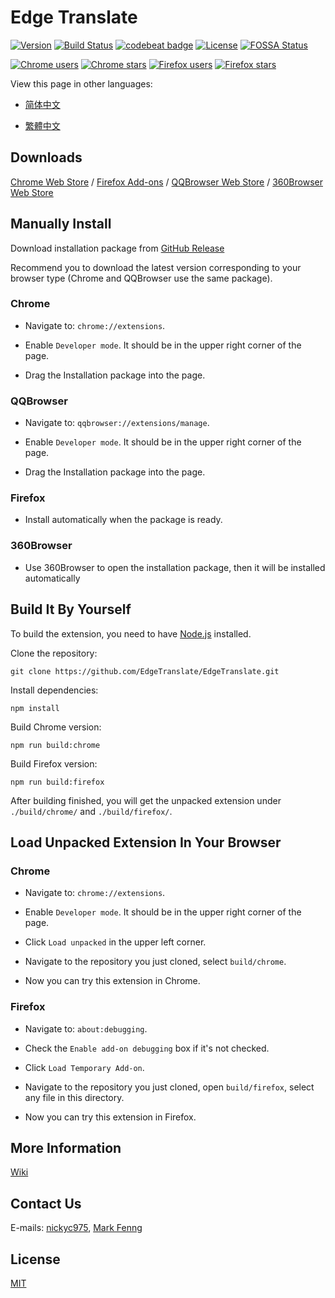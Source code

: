 # Edge Translate

[![Version](https://img.shields.io/github/release/EdgeTranslate/EdgeTranslate.svg?label=version)](https://github.com/EdgeTranslate/EdgeTranslate/releases)
[![Build Status](https://travis-ci.org/EdgeTranslate/EdgeTranslate.svg?branch=master)](https://travis-ci.org/EdgeTranslate/EdgeTranslate)
[![codebeat badge](https://codebeat.co/badges/901b9567-d213-48cc-a4f3-200339c59705)](https://codebeat.co/projects/github-com-edgetranslate-edgetranslate-master)
[![License](https://img.shields.io/github/license/EdgeTranslate/EdgeTranslate.svg?colorB=44cc11?maxAge=2592000)](https://github.com/EdgeTranslate/EdgeTranslate/blob/master/LICENSE)
[![FOSSA Status](https://app.fossa.io/api/projects/git%2Bgithub.com%2FEdgeTranslate%2FEdgeTranslate.svg?type=shield)](https://app.fossa.io/projects/git%2Bgithub.com%2FEdgeTranslate%2FEdgeTranslate?ref=badge_shield)

[![Chrome users](https://img.shields.io/chrome-web-store/users/bocbaocobfecmglnmeaeppambideimao.svg?label=Chrome%20users)](https://chrome.google.com/webstore/detail/bocbaocobfecmglnmeaeppambideimao)
[![Chrome stars](https://img.shields.io/chrome-web-store/stars/bocbaocobfecmglnmeaeppambideimao.svg?label=Chrome%20stars)](https://chrome.google.com/webstore/detail/bocbaocobfecmglnmeaeppambideimao)
[![Firefox users](https://img.shields.io/amo/users/edge_translate.svg?label=Firefox%20users)](https://addons.mozilla.org/firefox/addon/edge_translate/)
[![Firefox stars](https://img.shields.io/amo/stars/edge_translate.svg?label=Firefox%20stars)](https://addons.mozilla.org/firefox/addon/edge_translate/)

View this page in other languages:

* [简体中文](./docs/README_CN.md)

* [繁體中文](./docs/README_TW.md)

## Downloads

[Chrome Web Store](https://chrome.google.com/webstore/detail/bocbaocobfecmglnmeaeppambideimao)
/ [Firefox Add-ons](https://addons.mozilla.org/firefox/addon/edge_translate/)
/ [QQBrowser Web Store](https://appcenter.browser.qq.com/search/detail?key=edgetranslate&id=bocbaocobfecmglnmeaeppambideimao%20&title=edgetranslate)
/ [360Browser Web Store](https://ext.se.360.cn/webstore/detail/aajldohlagodeegngemjjgmabejbejli)

## Manually Install

Download installation package from [GitHub Release](https://github.com/EdgeTranslate/EdgeTranslate/releases)

Recommend you to download the latest version corresponding to your browser type (Chrome and QQBrowser use the same package).

### Chrome

* Navigate to: `chrome://extensions`.

* Enable `Developer mode`. It should be in the upper right corner of the page.

* Drag the Installation package into the page.

### QQBrowser

* Navigate to: `qqbrowser://extensions/manage`.

* Enable `Developer mode`. It should be in the upper right corner of the page.

* Drag the Installation package into the page.

### Firefox

* Install automatically when the package is ready.

### 360Browser

* Use 360Browser to open the installation package, then it will be installed automatically


## Build It By Yourself

To build the extension, you need to have [Node.js](https://nodejs.org/) installed.

Clone the repository:

    git clone https://github.com/EdgeTranslate/EdgeTranslate.git

Install dependencies:

    npm install

Build Chrome version:

    npm run build:chrome

Build Firefox version:

    npm run build:firefox

After building finished, you will get the unpacked extension under `./build/chrome/` and `./build/firefox/`.

## Load Unpacked Extension In Your Browser

### Chrome

* Navigate to: `chrome://extensions`.

* Enable `Developer mode`. It should be in the upper right corner of the page.

* Click `Load unpacked` in the upper left corner.

* Navigate to the repository you just cloned, select `build/chrome`.

* Now you can try this extension in Chrome.

### Firefox

* Navigate to: `about:debugging`.

* Check the `Enable add-on debugging` box if it's not checked.

* Click `Load Temporary Add-on`.

* Navigate to the repository you just cloned, open `build/firefox`, select any file in this directory.

* Now you can try this extension in Firefox.

## More Information

[Wiki](./docs/wiki/en/Introduction.md)

## Contact Us

E-mails: [nickyc975](mailto:chenjinlong2016@outlook.com), [Mark Fenng](mailto:f18846188605@gmail.com)

## License

[MIT](./LICENSE)